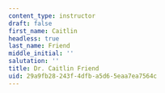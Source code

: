 ```yaml
---
content_type: instructor
draft: false
first_name: Caitlin
headless: true
last_name: Friend
middle_initial: ''
salutation: ''
title: Dr. Caitlin Friend
uid: 29a9fb28-243f-4dfb-a5d6-5eaa7ea7564c
---
```

